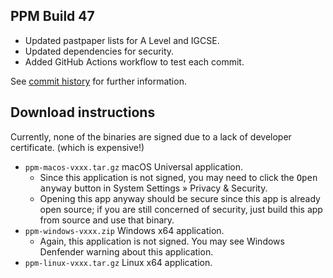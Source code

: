 ## PPM Build 47

- Updated pastpaper lists for A Level and IGCSE.
- Updated dependencies for security.
- Added GitHub Actions workflow to test each commit.

See [commit history](https://github.com/SCIEDEV/PastPaperMaster/commits/main) for further information.

## Download instructions

Currently, none of the binaries are signed due to a lack of developer certificate. (which is expensive!)

- `ppm-macos-vxxx.tar.gz` macOS Universal application.
  - Since this application is not signed, you may need to click the <kbd>Open anyway</kbd> button in System Settings » Privacy & Security.
  - Opening this app anyway should be secure since this app is already open source; if you are still concerned of security, just build this app from source and use that binary.
- `ppm-windows-vxxx.zip` Windows x64 application.
  - Again, this application is not signed. You may see Windows Denfender warning about this application.
- `ppm-linux-vxxx.tar.gz` Linux x64 application.

